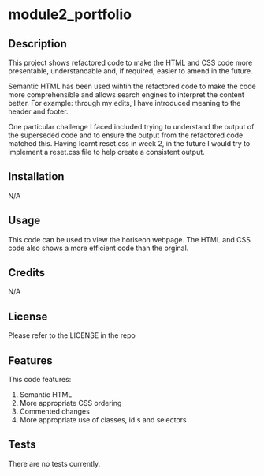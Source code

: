 # module2_portfolio

## Description

This project shows refactored code to make the HTML and CSS code more presentable, understandable and, if required, easier to amend in the future.

Semantic HTML has been used wihtin the refactored code to make the code more comprehensible and allows search engines to interpret the content better.
For example: through my edits, I have introduced meaning to the header and footer.

One particular challenge I faced included trying to understand the output of the superseded code and to ensure the output from the refactored code matched this.  Having learnt reset.css in week 2, in the future I would try to implement a reset.css file to help create a consistent output.

## Installation

N/A

## Usage

This code can be used to view the horiseon webpage.  The HTML and CSS code also shows a more efficient code than the orginal.

## Credits

N/A

## License

Please refer to the LICENSE in the repo

## Features

This code features:
1. Semantic HTML
2. More appropriate CSS ordering
3. Commented changes
4. More appropriate use of classes, id's and selectors

## Tests

There are no tests currently.
